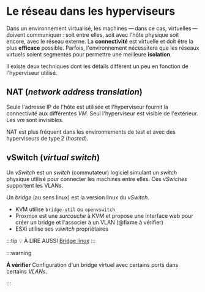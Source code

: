 # Le réseau dans les hyperviseurs

Dans un environnement virtualisé, les machines — dans ce cas, virtuelles — doivent communiquer : soit entre elles, soit avec l'hôte physique soit encore, avec le réseau externe. La **connectivité** est virtuelle et doit être la plus **efficace** possible. Parfois, l'environnement nécessitera que les réseaux virtuels soient segmentés pour permettre une meilleure **isolation**.

Il existe deux techniques dont les détails diffèrent un peu en fonction de l'hyperviseur utilisé. 

## **NAT** (*network address translation*)

Seule l'adresse IP de l'hôte est utilisée et l'hyperviseur fournit la connectivité aux différentes _VM_. Seul l'hyperviseur est visible de l'extérieur. Les _vm_ sont invisibles. 

NAT est plus fréquent dans les environnements de test et avec des hyperviseurs de type 2 (_hosted_).

## **vSwitch** (*virtual switch*)

Un _vSwitch_ est un _switch_ (commutateur) logiciel simulant un _switch_ physique utilisé pour connecter les machines entre elles. Ces _vSwiches_ supportent les VLANs. 

Un _bridge_ (au sens linux) est la version linux du _vSwitch_. 

- KVM utilise `bridge-util` ou `openvswitch`
- Proxmox est une _surcouche_ à KVM et propose une interface web pour créer un bridge et l'associer à un VLAN (@fixme à vérifier)
- ESXi utilise ses _vswitch_ propriétaires


:::tip 💡 À LIRE AUSSI
[Bridge linux](bridge.md)
:::


:::warning

**À vérifier** Configuration d'un bridge virtuel avec certains ports dans certains _VLANs_. 

:::